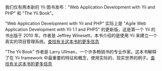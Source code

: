 我们仅有两本新的 Yii 图书发布："Web Application Development with Yii and PHP" 和 "The Yii Book"。

"Web Application Development with Yii and PHP" 实际上是 "Agile Web Application Development with Yii 1.1 and PHP5" 的更新版，这是第一个 Yii 的书出版于 2010 年。作者是 Jeffrey Winesett，本书介绍的是使用 Yii 来建立一个真实的项目管理系统。[查找有关这本书的更多信息](http://www.seesawlabs.com/yii-book)

"The Yii Book" 作者是 Larry Ullman，一个许多畅销书的专业作家。这本书解释了在 Yii framework 中最重要的特征和概念，使用实际的，现实世界的例子。[查找有关这本书的更多信息](https://larry.pub/)